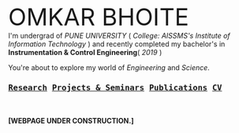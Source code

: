 
<font size="24">OMKAR BHOITE</font> <br/> I'm undergrad of _PUNE UNIVERSITY_ ( _College: AISSMS's Institute of Information Technology_ ) and recently completed my bachelor's in **Instrumentation & Control Engineering**( _2019_ ) 

You're about to explore my world of _Engineering_ and _Science_.

### <pre class="tab">[Research](r.md)  [Projects & Seminars](pro.md)  [Publications](p.md)   [CV](https://github.com/omkarbhoite25/Omkar/raw/master/Omkar_CV.pdf)<pre>





**[WEBPAGE UNDER CONSTRUCTION.]**
